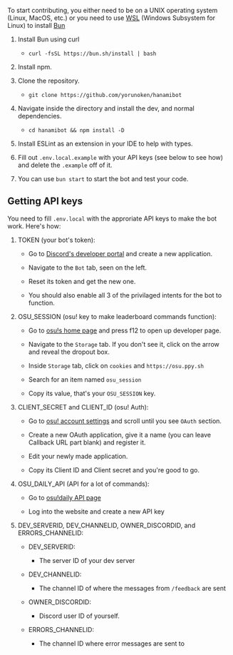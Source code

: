 To start contributing, you either need to be on a UNIX operating system (Linux, MacOS, etc.) or you need to use [WSL](https://learn.microsoft.com/en-us/windows/wsl/install) (Windows Subsystem for Linux) to install [Bun](https://bun.sh/)

1. Install Bun using curl
   - `curl -fsSL https://bun.sh/install | bash`

2. Install npm.

3. Clone the repository.
   - `git clone https://github.com/yorunoken/hanamibot`

4. Navigate inside the directory and install the dev, and normal dependencies.
   - `cd hanamibot && npm install -D`

5. Install ESLint as an extension in your IDE to help with types.

6. Fill out `.env.local.example` with your API keys (see below to see how) and delete the `.example` off of it.

7. You can use `bun start` to start the bot and test your code.

## Getting API keys

You need to fill `.env.local` with the approriate API keys to make the bot work. Here's how:

1. TOKEN (your bot's token):

   - Go to [Discord's developer portal](https://discord.com/developers/applications) and create a new application.

   - Navigate to the `Bot` tab, seen on the left.

   - Reset its token and get the new one.

   - You should also enable all 3 of the privilaged intents for the bot to function.

2. OSU_SESSION (osu! key to make leaderboard commands function):

   - Go to [osu!s home page](https://osu.ppy.sh/home) and press f12 to open up developer page.

   - Navigate to the `Storage` tab. If you don't see it, click on the arrow and reveal the dropout box.

   - Inside `Storage` tab, click on `cookies` and `https://osu.ppy.sh`

   - Search for an item named `osu_session`

   - Copy its value, that's your `OSU_SESSION` key.

3. CLIENT_SECRET and CLIENT_ID (osu! Auth):

   - Go to [osu! account settings](https://osu.ppy.sh/home/account/edit) and scroll until you see `OAuth` section.

   - Create a new OAuth application, give it a name (you can leave Callback URL part blank) and register it.

   - Edit your newly made application.

   - Copy its Client ID and Client secret and you're good to go.

4. OSU_DAILY_API (API for a lot of commands):

   - Go to [osu!daily API page](https://osudaily.net/api.php)

   - Log into the website and create a new API key

5. DEV_SERVERID, DEV_CHANNELID, OWNER_DISCORDID, and ERRORS_CHANNELID:

   - DEV_SERVERID:

     - The server ID of your dev server

   - DEV_CHANNELID:

     - The channel ID of where the messages from `/feedback` are sent

   - OWNER_DISCORDID:

     - Discord user ID of yourself.

   - ERRORS_CHANNELID:
     - The channel ID where error messages are sent to